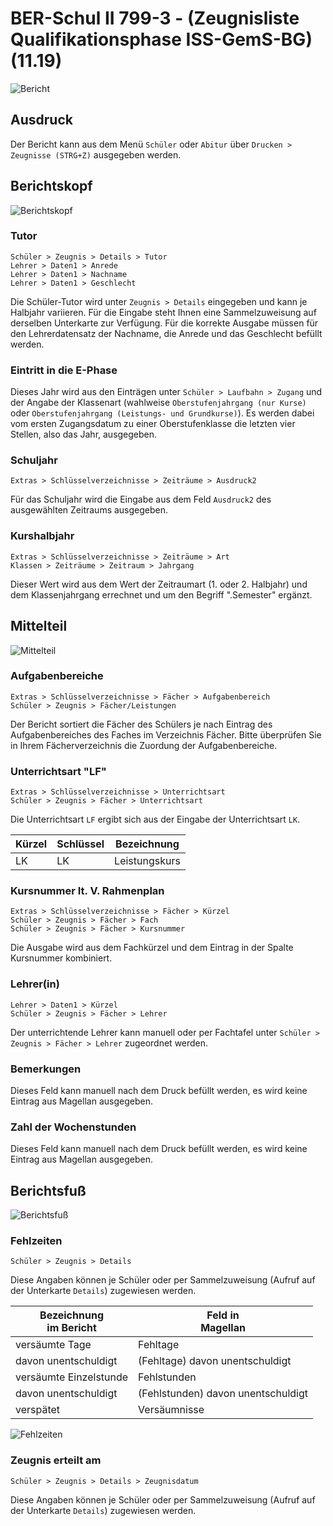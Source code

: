 # BER-Schul II 799-3 - (Zeugnisliste Qualifikationsphase ISS-GemS-BG)(11.19)

[1]:/assets/images/Berlin/BER-Schul_II_799-3.png "Bericht"
[2]:/assets/images/Berlin/12.png "Berichtskopf"
[3]:/assets/images/Berlin/13.png "Mittelteil"
[4]:/assets/images/Berlin/14.png "Berichtsfuß"
[5]:/assets/images/Berlin/15.png "Fehlzeiten"

![Bericht][1]

## Ausdruck

Der Bericht kann aus dem Menü `Schüler` oder `Abitur` über `Drucken > Zeugnisse (STRG+Z)` ausgegeben werden.

## Berichtskopf

![Berichtskopf][2]

### Tutor

`Schüler > Zeugnis > Details > Tutor`<br/>`Lehrer > Daten1 > Anrede` <br/>`Lehrer > Daten1 > Nachname` <br/>`Lehrer > Daten1 > Geschlecht` 

Die Schüler-Tutor wird unter `Zeugnis > Details` eingegeben und kann je Halbjahr variieren. Für die Eingabe steht Ihnen eine Sammelzuweisung auf derselben Unterkarte zur Verfügung. Für die korrekte Ausgabe müssen für den Lehrerdatensatz der Nachname, die Anrede und das Geschlecht befüllt werden.

### Eintritt in die E-Phase

Dieses Jahr wird aus den Einträgen unter `Schüler > Laufbahn > Zugang` und der Angabe der Klassenart (wahlweise `Oberstufenjahrgang (nur Kurse)` oder `Oberstufenjahrgang (Leistungs- und Grundkurse)`). Es werden dabei vom ersten Zugangsdatum zu einer Oberstufenklasse die letzten vier Stellen, also das Jahr, ausgegeben.

### Schuljahr

`Extras > Schlüsselverzeichnisse > Zeiträume > Ausdruck2`

Für das Schuljahr wird die Eingabe aus dem Feld `Ausdruck2` des ausgewählten Zeitraums ausgegeben.

### Kurshalbjahr

`Extras > Schlüsselverzeichnisse > Zeiträume > Art` <br/> `Klassen > Zeiträume > Zeitraum > Jahrgang`

Dieser Wert wird aus dem Wert der Zeitraumart (1. oder 2. Halbjahr) und dem Klassenjahrgang errechnet und um den Begriff ".Semester" ergänzt.

## Mittelteil

![Mittelteil][3]

### Aufgabenbereiche

`Extras > Schlüsselverzeichnisse > Fächer > Aufgabenbereich`<br/> `Schüler > Zeugnis > Fächer/Leistungen`

Der Bericht sortiert die Fächer des Schülers je nach Eintrag des Aufgabenbereiches des Faches im Verzeichnis Fächer. Bitte überprüfen Sie in Ihrem Fächerverzeichnis die Zuordung der Aufgabenbereiche.

### Unterrichtsart "LF"

`Extras > Schlüsselverzeichnisse > Unterrichtsart`<br/> `Schüler > Zeugnis > Fächer > Unterrichtsart`

Die Unterrichtsart `LF` ergibt sich aus der Eingabe der Unterrichtsart `LK`.

Kürzel|Schlüssel|Bezeichnung
--|--|--
LK|LK|Leistungskurs

### Kursnummer It. V. Rahmenplan

`Extras > Schlüsselverzeichnisse > Fächer > Kürzel`<br/> `Schüler > Zeugnis > Fächer > Fach`<br/> `Schüler > Zeugnis > Fächer > Kursnummer`

Die Ausgabe wird aus dem Fachkürzel und dem Eintrag in der Spalte Kursnummer kombiniert.

### Lehrer(in)

`Lehrer > Daten1 > Kürzel`<br/> `Schüler > Zeugnis > Fächer > Lehrer`

Der unterrichtende Lehrer kann manuell oder per Fachtafel unter `Schüler > Zeugnis > Fächer > Lehrer` zugeordnet werden.

### Bemerkungen

Dieses Feld kann manuell nach dem Druck befüllt werden, es wird keine Eintrag aus Magellan ausgegeben.

### Zahl der Wochenstunden

Dieses Feld kann manuell nach dem Druck befüllt werden, es wird keine Eintrag aus Magellan ausgegeben.

## Berichtsfuß

![Berichtsfuß][4]

### Fehlzeiten

`Schüler > Zeugnis > Details`

Diese Angaben können je Schüler oder per Sammelzuweisung (Aufruf auf der Unterkarte `Details`) zugewiesen werden.

Bezeichnung<br/>im Bericht|Feld in<br/>Magellan
--|--
versäumte Tage| Fehltage
davon unentschuldigt|(Fehltage) davon unentschuldigt
versäumte Einzelstunde|Fehlstunden
davon unentschuldigt|(Fehlstunden) davon unentschuldigt
verspätet|Versäumnisse

![Fehlzeiten][5]

### Zeugnis erteilt am

`Schüler > Zeugnis > Details > Zeugnisdatum`

Diese Angaben können je Schüler oder per Sammelzuweisung (Aufruf auf der Unterkarte `Details`) zugewiesen werden.